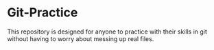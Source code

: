 # Git-Practice
This repository is designed for anyone to practice with their skills in git without having to worry about messing up real files.
